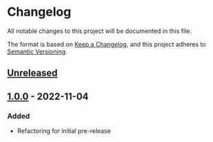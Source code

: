 # Changelog
All notable changes to this project will be documented in this file.

The format is based on [Keep a Changelog](https://keepachangelog.com/en/1.0.0/), and this project adheres to [Semantic Versioning](https://semver.org/spec/v2.0.0.html).

## [Unreleased]

## [1.0.0] - 2022-11-04
### Added
- Refactoring for initial pre-release

[Unreleased]: https://github.com/akhanf/gcnn_dmri/compare/1.0.0...master
[1.0.0]: https://github.com/akhanf/gcnn_dmri/tree/1.0.0
